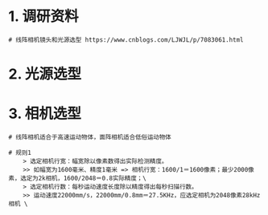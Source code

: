 # 1. 调研资料

    # 线阵相机镜头和光源选型 https://www.cnblogs.com/LJWJL/p/7083061.html
    
# 2. 光源选型

# 3. 相机选型

    # 线阵相机适合于高速运动物体，面阵相机适合低俗运动物体
    
    # 规则1
        > 选定相机行宽：幅宽除以像素数得出实际检测精度。
        >> 如幅宽为1600毫米、精度1毫米 => 相机行宽：1600/1＝1600像素；最少2000像素，选定为2k相机，1600/2048＝0.8实际精度；\
        > 选定相机行数：每秒运动速度长度除以精度得出每秒扫描行数。 
        >> 运动速度22000mm/s，22000mm/0.8mm＝27.5KHz，应选定相机为2048像素28kHz相机 \
        
